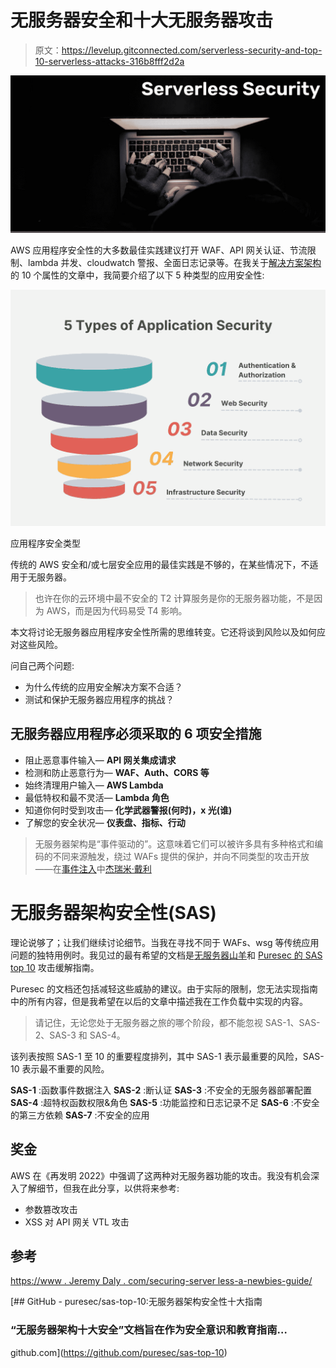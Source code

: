 # 无服务器安全和十大无服务器攻击

> 原文：<https://levelup.gitconnected.com/serverless-security-and-top-10-serverless-attacks-316b8fff2d2a>

![](img/10fd72c24afae6a3c108b774be5d90fc.png)

AWS 应用程序安全性的大多数最佳实践建议打开 WAF、API 网关认证、节流限制、lambda 并发、cloudwatch 警报、全面日志记录等。在我关于[解决方案架构](https://medium.com/gitconnected/10-attributes-of-solution-architecture-8d67075a5bc5)的 10 个属性的文章中，我简要介绍了以下 5 种类型的应用安全性:

![](img/c065869455727dd5818261d4d058aeb9.png)

应用程序安全类型

传统的 AWS 安全和/或七层安全应用的最佳实践是不够的，在某些情况下，不适用于无服务器。

> 也许在你的云环境中最不安全的 T2 计算服务是你的无服务器功能，不是因为 AWS，而是因为代码易受 T4 影响。

本文将讨论无服务器应用程序安全性所需的思维转变。它还将谈到风险以及如何应对这些风险。

问自己两个问题:

*   为什么传统的应用安全解决方案不合适？
*   测试和保护无服务器应用程序的挑战？

## 无服务器应用程序必须采取的 6 项安全措施

*   阻止恶意事件输入— **API 网关集成请求**
*   检测和防止恶意行为— **WAF、Auth、CORS 等**
*   始终清理用户输入— **AWS Lambda**
*   最低特权和最不灵活— **Lambda 角色**
*   知道你何时受到攻击— **化学武器警报(何时)，x 光(谁)**
*   了解您的安全状况— **仪表盘、指标、行动**

> 无服务器架构是“事件驱动的”。这意味着它们可以被许多具有多种格式和编码的不同来源触发，绕过 WAFs 提供的保护，并向不同类型的攻击开放——在[事件注入](https://www.jeremydaly.com/event-injection-protecting-your-serverless-applications/)中[杰瑞米·戴利](https://twitter.com/jeremy_daly)

# 无服务器架构安全性(SAS)

理论说够了；让我们继续讨论细节。当我在寻找不同于 WAFs、wsg 等传统应用问题的独特用例时。我见过的最有希望的文档是[无服务器山羊](https://github.com/OWASP/Serverless-Goat/blob/master/LESSONS.md)和 [Puresec 的 SAS top 10](https://github.com/puresec/sas-top-10) 攻击缓解指南。

Puresec 的文档还包括减轻这些威胁的建议。由于实际的限制，您无法实现指南中的所有内容，但是我希望在以后的文章中描述我在工作负载中实现的内容。

> 请记住，无论您处于无服务器之旅的哪个阶段，都不能忽视 SAS-1、SAS-2、SAS-3 和 SAS-4。

该列表按照 SAS-1 至 10 的重要程度排列，其中 SAS-1 表示最重要的风险，SAS-10 表示最不重要的风险。

**SAS-1** :函数事件数据注入
**SAS-2** :断认证
**SAS-3** :不安全的无服务器部署配置
**SAS-4** :超特权函数权限&角色
**SAS-5** :功能监控和日志记录不足
**SAS-6** :不安全的第三方依赖
**SAS-7** :不安全的应用

## 奖金

AWS 在《再发明 2022》中强调了这两种对无服务器功能的攻击。我没有机会深入了解细节，但我在此分享，以供将来参考:

*   参数篡改攻击
*   XSS 对 API 网关 VTL 攻击

## 参考

[https://www . Jeremy Daly . com/securing-server less-a-newbies-guide/](https://www.jeremydaly.com/securing-serverless-a-newbies-guide/)

[](https://github.com/puresec/sas-top-10) [## GitHub - puresec/sas-top-10:无服务器架构安全性十大指南

### “无服务器架构十大安全”文档旨在作为安全意识和教育指南…

github.com](https://github.com/puresec/sas-top-10)